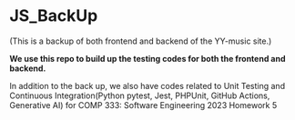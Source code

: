 # JS_BackUp

(This is a backup of both frontend and backend of the YY-music site.)

**We use this repo to build up the testing codes for both the frontend and backend.**

In addition to the back up, we also have codes related to Unit Testing and Continuous Integration(Python pytest, Jest, PHPUnit, GitHub Actions, Generative AI) for COMP 333: Software Engineering 2023
Homework 5

